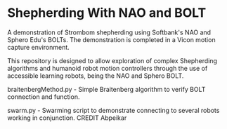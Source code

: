 # Shepherding With NAO and BOLT
A demonstration of Strombom shepherding using Softbank's NAO and Sphero Edu's BOLTs. The demonstration is completed in a Vicon motion capture environment.

This repository is designed to allow exploration of complex Shepherding algorithms and humanoid robot motion controllers through the use of accessible learning robots, being the NAO and Sphero BOLT. 

braitenbergMethod.py - Simple Braitenberg algorithm to verify BOLT connection and function.

swarm.py - Swarming script to demonstrate connecting to several robots working in conjunction. CREDIT Abpeikar

